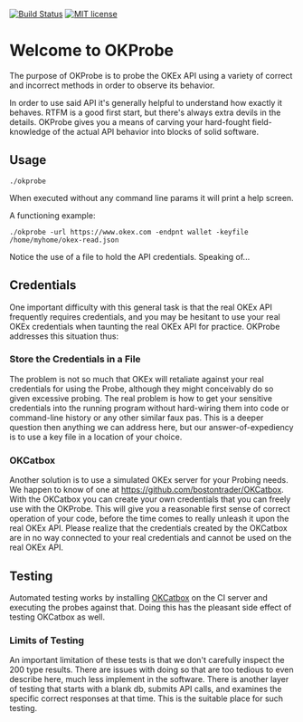 [![Build Status](https://travis-ci.org/bostontrader/okprobe.svg?branch=master)](https://travis-ci.org/bostontrader/okprobe)
[![MIT license](http://img.shields.io/badge/license-MIT-brightgreen.svg)](http://opensource.org/licenses/MIT)

# Welcome to OKProbe
The purpose of OKProbe is to probe the OKEx API using a variety of correct and incorrect methods in order to observe its behavior.

In order to use said API it's generally helpful to understand how exactly it behaves.  RTFM is a good first start, but there's always extra devils in the details.  OKProbe gives you a means of carving your hard-fought field-knowledge of the actual API behavior into blocks of solid software.

## Usage
```
./okprobe
```
When executed without any command line params it will print a help screen.

A functioning example:

```
./okprobe -url https://www.okex.com -endpnt wallet -keyfile /home/myhome/okex-read.json

```
Notice the use of a file to hold the API credentials. Speaking of...

## Credentials

One important difficulty with this general task is that the real OKEx API frequently requires credentials, and you may be hesitant to use your real OKEx credentials when taunting the real OKEx API for practice.  OKProbe addresses this situation thus:

### Store the Credentials in a File

The problem is not so much that OKEx will retaliate against your real credentials for using the Probe, although they might conceivably do so given excessive probing.  The real problem is how to get your sensitive credentials into the running program without hard-wiring them into code or command-line history or any other similar faux pas.  This is a deeper question then anything we can address here, but our answer-of-expediency is to use a key file in a location of your choice.


### OKCatbox

Another solution is to use a simulated OKEx server for your Probing needs.  We happen to know of one at https://github.com/bostontrader/OKCatbox.  With the OKCatbox you can create your own credentials that you can freely use with the OKProbe.  This will give you a reasonable first sense of correct operation of your code, before the time comes to really unleash it upon the real OKEx API.  Please realize that the credentials created by the OKCatbox are in no way connected to your real credentials and cannot be used on the real OKEx API.

## Testing

Automated testing works by installing [OKCatbox](https://github.com/bostontrader/okcatbox) on the CI server and executing the probes against that.  Doing this has the pleasant side effect of testing OKCatbox as well.

### Limits of Testing

An important limitation of these tests is that we don't carefully inspect the 200 type results.  There are issues with doing so that are too tedious to even describe here, much less implement in the software.  There is another layer of testing that starts with a blank db, submits API calls, and examines the specific correct responses at that time.  This is the suitable place for such testing.